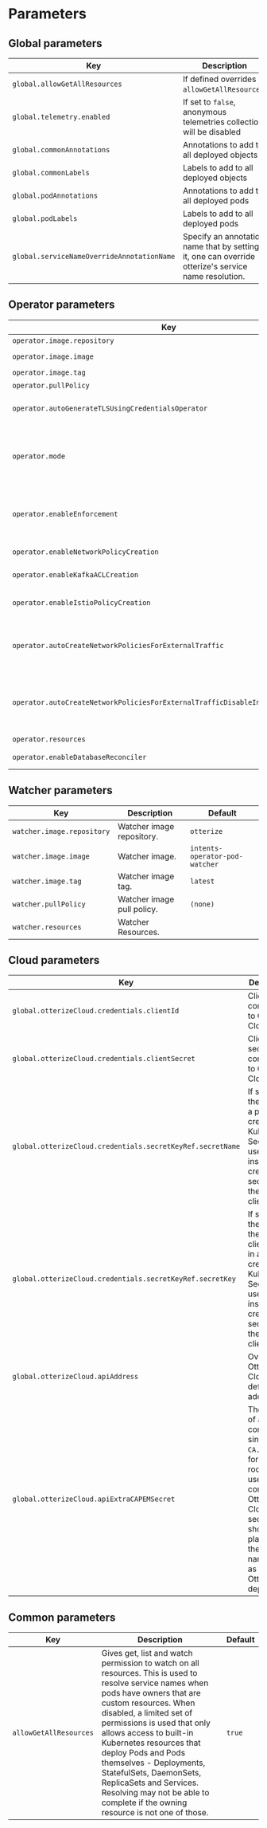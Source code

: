 # Parameters

## Global parameters
| Key                                        | Description                                                                                         | Default                             |
|--------------------------------------------|-----------------------------------------------------------------------------------------------------|-------------------------------------|
| `global.allowGetAllResources`              | If defined overrides `allowGetAllResources`.                                                        |                                     |
| `global.telemetry.enabled`                 | If set to `false`, anonymous telemetries collection will be disabled                                | `true`                              |
| `global.commonAnnotations`                 | Annotations to add to all deployed objects                                                          | {}                                  |
| `global.commonLabels`                      | Labels to add to all deployed objects                                                               | {}                                  |
| `global.podAnnotations`                    | Annotations to add to all deployed pods                                                             | {}                                  |
| `global.podLabels`                         | Labels to add to all deployed pods                                                                  | {}                                  |
| `global.serviceNameOverrideAnnotationName` | Specify an annotation name that by setting it, one can override otterize's service name resolution. | `intents.otterize.com/service-name` |

## Operator parameters
| Key                                                                             | Description                                                                                                                                                                                                                            | Default            |
|---------------------------------------------------------------------------------|----------------------------------------------------------------------------------------------------------------------------------------------------------------------------------------------------------------------------------------|--------------------|
| `operator.image.repository`                                                     | Intents Operator image repository.                                                                                                                                                                                                     | `otterize`         |
| `operator.image.image`                                                          | Intents Operator image.                                                                                                                                                                                                                | `intents-operator` |
| `operator.image.tag`                                                            | Intents Operator image tag.                                                                                                                                                                                                            | `latest`           |
| `operator.pullPolicy`                                                           | Intents Operator image pull policy.                                                                                                                                                                                                    | `(none)`           |
| `operator.autoGenerateTLSUsingCredentialsOperator`                              | If set to true, adds the necessary pod annotations in order to integrate with credentials-operator, and get tls certificate.                                                                                                           | `false`            |
| `operator.mode`                                                                 | `defaultActive` or `defaultShadow`. When `defaultActive` is set, enforcement is enabled by default. When `defaultShadow` is set, enforcement is disabled by default, but can be enabled per-service using a ProtectedService resource. | `defaultActive`    |
| `operator.enableEnforcement`                                                    | (deprecated, use mode instead) If set to false, enforcement is disabled globally (both for network policies and Kafka ACL). If true, you may use the other flags for more granular enforcement settings                                | `true`             |
| `operator.enableNetworkPolicyCreation`                                          | Whether the operator should create network policies according to ClientIntents                                                                                                                                                         | `true`             |
| `operator.enableKafkaACLCreation`                                               | Whether the operator should create Kafka ACL rules according to ClientIntents of type Kafka                                                                                                                                            | `true`             |
| `operator.enableIstioPolicyCreation`                                            | Whether the operator should create Istio authorization policies according to ClientIntents                                                                                                                                             | `true`             |
| `operator.autoCreateNetworkPoliciesForExternalTraffic`                          | Automatically allow external traffic, if a new ClientIntents resource would result in blocking external (internet) traffic and there is an Ingress/Service resource indicating external traffic is expected.                           | `true`             |
| `operator.autoCreateNetworkPoliciesForExternalTrafficDisableIntentsRequirement` | **experimental** - If `autoCreateNetworkPoliciesForExternalTraffic` is enabled, do not require ClientIntents resources - simply create network policies based off of the existence of an Ingress/Service resource.                     | `false`            |
| `operator.resources`                                                            | Resources override.                                                                                                                                                                                                                    |                    |
| `operator.enableDatabaseReconciler`                                             | **experimental** - Enables experimental support for database intents (coming soon!)                                                                                                                                                    | `false`            |

## Watcher parameters
| Key                        | Description                | Default                        |
|----------------------------|----------------------------|--------------------------------|
| `watcher.image.repository` | Watcher image repository.  | `otterize`                     |
| `watcher.image.image`      | Watcher image.             | `intents-operator-pod-watcher` |
| `watcher.image.tag`        | Watcher image tag.         | `latest`                       |
| `watcher.pullPolicy`       | Watcher image pull policy. | `(none)`                       |
| `watcher.resources`        | Watcher Resources.         |                                |

## Cloud parameters
| Key                                                        | Description                                                                                                                                                                                  | Default  |
|------------------------------------------------------------|----------------------------------------------------------------------------------------------------------------------------------------------------------------------------------------------|----------|
| `global.otterizeCloud.credentials.clientId`                | Client ID for connecting to Otterize Cloud.                                                                                                                                                  | `(none)` |
| `global.otterizeCloud.credentials.clientSecret`            | Client secret for connecting to Otterize Cloud.                                                                                                                                              | `(none)` |
| `global.otterizeCloud.credentials.secretKeyRef.secretName` | If specified, the name of a pre-created Kubernetes Secret to be used instead of creating a secret with the value of clientSecret.                                                            | `(none)` |
| `global.otterizeCloud.credentials.secretKeyRef.secretKey`  | If specified, the key for the clientSecret in a pre-created Kubernetes Secret to be used instead of creating a secret with the value of clientSecret.                                        | `(none)` |
| `global.otterizeCloud.apiAddress`                          | Overrides Otterize Cloud default API address.                                                                                                                                                | `(none)` |
| `global.otterizeCloud.apiExtraCAPEMSecret`                 | The name of a secret containing a single `CA.pem` file for an extra root CA used to connect to Otterize Cloud. The secret should be placed in the same namespace as the Otterize deployment. | `(none)` |


## Common parameters
| Key                    | Description                                                                                                                                                                                                                                                                                                                                                                                                                                                   | Default |
|------------------------|---------------------------------------------------------------------------------------------------------------------------------------------------------------------------------------------------------------------------------------------------------------------------------------------------------------------------------------------------------------------------------------------------------------------------------------------------------------|---------|
| `allowGetAllResources` | Gives get, list and watch permission to watch on all resources. This is used to resolve service names when pods have owners that are custom resources. When disabled, a limited set of permissions is used that only allows access to built-in Kubernetes resources that deploy Pods and Pods themselves - Deployments, StatefulSets, DaemonSets, ReplicaSets and Services. Resolving may not be able to complete if the owning resource is not one of those. | `true`  |
